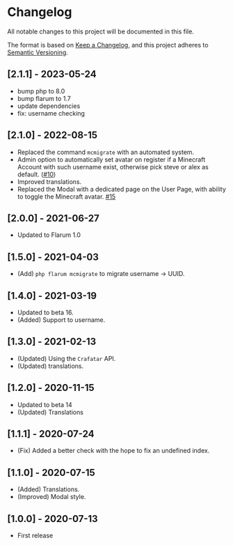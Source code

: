 # Changelog

All notable changes to this project will be documented in this file.

The format is based on [Keep a Changelog](https://keepachangelog.com/en/1.0.0/),
and this project adheres to [Semantic Versioning](https://semver.org/spec/v2.0.0.html).

## [2.1.1] - 2023-05-24

- bump php to 8.0
- bump flarum to 1.7
- update dependencies
- fix: username checking

## [2.1.0] - 2022-08-15

- Replaced the command `mcmigrate` with an automated system.
- Admin option to automatically set avatar on register if a Minecraft Account with such username exist, otherwise pick steve or alex as default. ([#10](https://github.com/Nearata/flarum-ext-minecraft-avatars/issues/10))
- Improved translations.
- Replaced the Modal with a dedicated page on the User Page, with ability to toggle the Minecraft avatar. [#15](https://github.com/Nearata/flarum-ext-minecraft-avatars/issues/15)

## [2.0.0] - 2021-06-27

- Updated to Flarum 1.0

## [1.5.0] - 2021-04-03

- (Add) `php flarum mcmigrate` to migrate username -> UUID.

## [1.4.0] - 2021-03-19

- Updated to beta 16.
- (Added) Support to username.

## [1.3.0] - 2021-02-13

- (Updated) Using the `Crafatar` API.
- (Updated) translations.

## [1.2.0] - 2020-11-15

- Updated to beta 14
- (Updated) Translations

## [1.1.1] - 2020-07-24

- (Fix) Added a better check with the hope to fix an undefined index.

## [1.1.0] - 2020-07-15

- (Added) Translations.
- (Improved) Modal style.

## [1.0.0] - 2020-07-13

- First release
